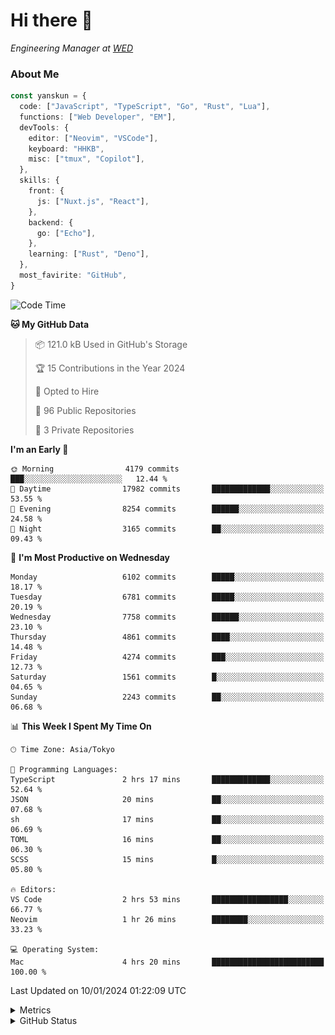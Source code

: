 # Hi there&nbsp;:wave:

<!-- ![Alt text](https://spotify-recently-played-readme.vercel.app/api?user=31kynbuubkiu3r4qh4hjuaglhfay) -->

_Engineering Manager at [WED](https://github.com/wedinc)_

### About Me

```ts
const yanskun = {
  code: ["JavaScript", "TypeScript", "Go", "Rust", "Lua"],
  functions: ["Web Developer", "EM"],
  devTools: {
    editor: ["Neovim", "VSCode"],
    keyboard: "HHKB",
    misc: ["tmux", "Copilot"],
  },
  skills: {
    front: {
      js: ["Nuxt.js", "React"],
    },
    backend: {
      go: ["Echo"],
    },
    learning: ["Rust", "Deno"],
  },
  most_favirite: "GitHub",
}
```

<!--START_SECTION:waka-->
![Code Time](http://img.shields.io/badge/Code%20Time-642%20hrs%2032%20mins-blue)

**🐱 My GitHub Data** 

> 📦 121.0 kB Used in GitHub's Storage 
 > 
> 🏆 15 Contributions in the Year 2024
 > 
> 💼 Opted to Hire
 > 
> 📜 96 Public Repositories 
 > 
> 🔑 3 Private Repositories 
 > 
**I'm an Early 🐤** 

```text
🌞 Morning                4179 commits        ███░░░░░░░░░░░░░░░░░░░░░░   12.44 % 
🌆 Daytime                17982 commits       █████████████░░░░░░░░░░░░   53.55 % 
🌃 Evening                8254 commits        ██████░░░░░░░░░░░░░░░░░░░   24.58 % 
🌙 Night                  3165 commits        ██░░░░░░░░░░░░░░░░░░░░░░░   09.43 % 
```
📅 **I'm Most Productive on Wednesday** 

```text
Monday                   6102 commits        █████░░░░░░░░░░░░░░░░░░░░   18.17 % 
Tuesday                  6781 commits        █████░░░░░░░░░░░░░░░░░░░░   20.19 % 
Wednesday                7758 commits        ██████░░░░░░░░░░░░░░░░░░░   23.10 % 
Thursday                 4861 commits        ████░░░░░░░░░░░░░░░░░░░░░   14.48 % 
Friday                   4274 commits        ███░░░░░░░░░░░░░░░░░░░░░░   12.73 % 
Saturday                 1561 commits        █░░░░░░░░░░░░░░░░░░░░░░░░   04.65 % 
Sunday                   2243 commits        ██░░░░░░░░░░░░░░░░░░░░░░░   06.68 % 
```


📊 **This Week I Spent My Time On** 

```text
🕑︎ Time Zone: Asia/Tokyo

💬 Programming Languages: 
TypeScript               2 hrs 17 mins       █████████████░░░░░░░░░░░░   52.64 % 
JSON                     20 mins             ██░░░░░░░░░░░░░░░░░░░░░░░   07.68 % 
sh                       17 mins             ██░░░░░░░░░░░░░░░░░░░░░░░   06.69 % 
TOML                     16 mins             ██░░░░░░░░░░░░░░░░░░░░░░░   06.30 % 
SCSS                     15 mins             █░░░░░░░░░░░░░░░░░░░░░░░░   05.80 % 

🔥 Editors: 
VS Code                  2 hrs 53 mins       █████████████████░░░░░░░░   66.77 % 
Neovim                   1 hr 26 mins        ████████░░░░░░░░░░░░░░░░░   33.23 % 

💻 Operating System: 
Mac                      4 hrs 20 mins       █████████████████████████   100.00 % 
```


 Last Updated on 10/01/2024 01:22:09 UTC
<!--END_SECTION:waka-->

<details>
  <summary>Metrics</summary>
  <img src="https://github.com/yanskun/yanskun/blob/main/github-metrics.svg" alt="Metrics">
</details>

<details>
  <summary>GitHub Status</summary>
  <picture>
    <source media="(prefers-color-scheme: dark)" srcset="https://raw.githubusercontent.com/yanskun/yanskun/master/profile-summary-card-output/nord_dark/0-profile-details.svg">
   <img src="https://raw.githubusercontent.com/yanskun/yanskun/master/profile-summary-card-output/default/0-profile-details.svg">
  </picture>
  <br>
  <picture>
    <source media="(prefers-color-scheme: dark)" srcset="https://raw.githubusercontent.com/yanskun/yanskun/master/profile-summary-card-output/nord_dark/1-repos-per-language.svg">
   <img src="https://raw.githubusercontent.com/yanskun/yanskun/master/profile-summary-card-output/default/1-repos-per-language.svg">
  </picture>
  <picture>
    <source media="(prefers-color-scheme: dark)" srcset="https://raw.githubusercontent.com/yanskun/yanskun/master/profile-summary-card-output/nord_dark/2-most-commit-language.svg">
   <img src="https://raw.githubusercontent.com/yanskun/yanskun/master/profile-summary-card-output/default/2-most-commit-language.svg">
  </picture>
  <br>
  <picture>
    <source media="(prefers-color-scheme: dark)" srcset="https://raw.githubusercontent.com/yanskun/yanskun/master/profile-summary-card-output/nord_dark/3-stats.svg">
   <img src="https://raw.githubusercontent.com/yanskun/yanskun/master/profile-summary-card-output/default/3-stats.svg">
  </picture>
  <picture>
    <source media="(prefers-color-scheme: dark)" srcset="https://raw.githubusercontent.com/yanskun/yanskun/master/profile-summary-card-output/nord_dark/4-productive-time.svg">
   <img src="https://raw.githubusercontent.com/yanskun/yanskun/master/profile-summary-card-output/default/4-productive-time.svg">
  </picture>
</details>
